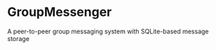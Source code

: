 GroupMessenger
==============

A peer-to-peer group messaging system with SQLite-based message storage